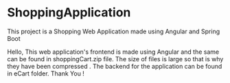 # ShoppingApplication
This project is a Shopping Web Application made using Angular and Spring Boot

Hello,
    This web application's frontend is made using Angular and the same can be found in shoppingCart.zip file. The size of files is large so 
    that is why they have been compressed . The backend for the application can be found in eCart folder.
    Thank You !
